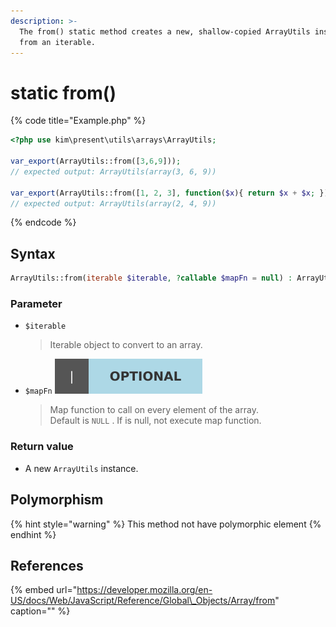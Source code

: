 ```yaml
---
description: >-
  The from() static method creates a new, shallow-copied ArrayUtils instance
  from an iterable.
---
```


# static from\(\)

{% code title="Example.php" %}
```php
<?php use kim\present\utils\arrays\ArrayUtils;

var_export(ArrayUtils::from([3,6,9]));
// expected output: ArrayUtils(array(3, 6, 9))

var_export(ArrayUtils::from([1, 2, 3], function($x){ return $x + $x; }));
// expected output: ArrayUtils(array(2, 4, 9))
```
{% endcode %}

## Syntax

```php
ArrayUtils::from(iterable $iterable, ?callable $mapFn = null) : ArrayUtils
```

### Parameter

* `$iterable` 

  > Iterable object to convert to an array.

* `$mapFn`  ![](../../.gitbook/assets/badge_optional.svg) 

  > Map function to call on every element of the array.  
  > Default is `NULL` . If is null, not execute map function.



### Return value

* A new `ArrayUtils` instance.

## Polymorphism

{% hint style="warning" %}
This method not have polymorphic element
{% endhint %}

## References

{% embed url="https://developer.mozilla.org/en-US/docs/Web/JavaScript/Reference/Global\_Objects/Array/from" caption="" %}

